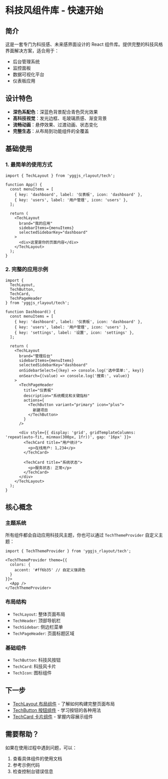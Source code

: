 # 科技风组件库 - 快速开始

## 简介

这是一套专门为科技感、未来感界面设计的 React 组件库。提供完整的科技风格界面解决方案，适合用于：
- 后台管理系统
- 监控面板  
- 数据可视化平台
- 仪表板应用

## 设计特色

- **深色系配色**：深蓝色背景配合青色荧光效果
- **高科技视觉**：发光边框、毛玻璃质感、渐变背景
- **流畅动画**：悬停效果、过渡动画、状态变化
- **完整生态**：从布局到功能组件的全覆盖

## 基础使用

### 1. 最简单的使用方式

```tsx
import { TechLayout } from 'yggjs_rlayout/tech';

function App() {
  const menuItems = [
    { key: 'dashboard', label: '仪表板', icon: 'dashboard' },
    { key: 'users', label: '用户管理', icon: 'users' },
  ];

  return (
    <TechLayout
      brand="我的应用"
      sidebarItems={menuItems}
      selectedSidebarKey="dashboard"
    >
      <div>这里是你的页面内容</div>
    </TechLayout>
  );
}
```

### 2. 完整的应用示例

```tsx
import { 
  TechLayout, 
  TechButton, 
  TechCard, 
  TechPageHeader 
} from 'yggjs_rlayout/tech';

function Dashboard() {
  const menuItems = [
    { key: 'dashboard', label: '仪表板', icon: 'dashboard' },
    { key: 'users', label: '用户管理', icon: 'users' },
    { key: 'settings', label: '设置', icon: 'settings' },
  ];

  return (
    <TechLayout
      brand="管理后台"
      sidebarItems={menuItems}
      selectedSidebarKey="dashboard"
      onSidebarSelect={(key) => console.log('选中菜单:', key)}
      onSearch={(value) => console.log('搜索:', value)}
    >
      <TechPageHeader
        title="仪表板"
        description="系统概览和关键指标"
        actions={
          <TechButton variant="primary" icon="plus">
            新建项目
          </TechButton>
        }
      />
      
      <div style={{ display: 'grid', gridTemplateColumns: 'repeat(auto-fit, minmax(300px, 1fr))', gap: '16px' }}>
        <TechCard title="用户统计">
          <p>在线用户: 1,234</p>
        </TechCard>
        
        <TechCard title="系统状态">
          <p>服务状态: 正常</p>
        </TechCard>
      </div>
    </TechLayout>
  );
}
```

## 核心概念

### 主题系统
所有组件都会自动应用科技风主题，你也可以通过 `TechThemeProvider` 自定义主题：

```tsx
import { TechThemeProvider } from 'yggjs_rlayout/tech';

<TechThemeProvider theme={{
  colors: {
    accent: '#ff6b35' // 自定义强调色
  }
}}>
  <App />
</TechThemeProvider>
```

### 布局结构
- `TechLayout`: 整体页面布局
- `TechHeader`: 顶部导航栏
- `TechSidebar`: 侧边栏菜单
- `TechPageHeader`: 页面标题区域

### 基础组件
- `TechButton`: 科技风按钮
- `TechCard`: 科技风卡片
- `TechIcon`: 图标组件

## 下一步

- [TechLayout 布局组件](./02-TechLayout.md) - 了解如何构建完整页面布局
- [TechButton 按钮组件](./03-TechButton.md) - 学习按钮的各种用法  
- [TechCard 卡片组件](./04-TechCard.md) - 掌握内容展示组件

## 需要帮助？

如果在使用过程中遇到问题，可以：
1. 查看具体组件的使用文档
2. 参考示例代码
3. 检查控制台错误信息